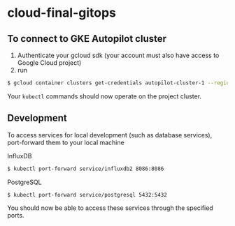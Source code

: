 # cloud-final-gitops

## To connect to GKE Autopilot cluster

1. Authenticate your gcloud sdk (your account must also have access to Google Cloud project)
2. run

```bash
$ gcloud container clusters get-credentials autopilot-cluster-1 --region asia-southeast1 --project cloud-final-346107
```

Your `kubectl` commands should now operate on the project cluster.

## Development

To access services for local development (such as database services), port-forward them to your local machine

InfluxDB

```bash
$ kubectl port-forward service/influxdb2 8086:8086
```

PostgreSQL

```bash
$ kubectl port-forward service/postgresql 5432:5432
```

You should now be able to access these services through the specified ports.
